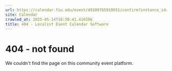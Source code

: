 ```yaml
---
url: https://calendar.fiu.edu/event/49109765919551/confirm?instance_id=49109765945168&return=https%3A%2F%2Fcalendar.fiu.edu%2Fcalendar%3Fevent_types%255B%255D%3D121721
site: Calendar
crawled_at: 2025-05-14T18:50:41.416506
title: 404 - Localist Event Calendar Software
---
```


# 404 - not found
We couldn't find the page on this community event platform.
